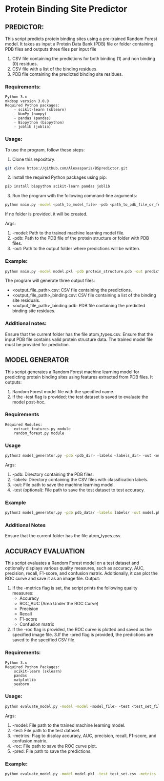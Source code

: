 # Protein Binding Site Predictor 

## PREDICTOR:
This script predicts protein binding sites using a pre-trained Random Forest model. It takes as input a Protein Data Bank (PDB) file or folder containing PDB files and outputs three files per input file
1. CSV file containing the predictions for both binding (1) and non binding (0) residues.
2. CSV file with a list of the binding residues.
3. PDB file containing the predicted binding site residues.

### Requirements:

    Python 3.x
    mkdssp version 3.0.0
    Required Python packages:
        - scikit-learn (sklearn)
    	- NumPy (numpy)
    	- pandas (pandas)
        - Biopython (biopython)
        - joblib (joblib)

### Usage:

To use the program, follow these steps:
1) Clone this repository:
```bash
git clone https://github.com/Alexasparis/BSpredictor.git
```
2) Install the required Python packages using pip:
```bash
pip install biopython scikit-learn pandas joblib
```
3) Run the program with the following command-line arguments:
```bash
python main.py -model <path_to_model_file> -pdb <path_to_pdb_file_or_folder> -out <output_folder_path>
```

If no folder is provided, it will be created.

Args:
1. -model: Path to the trained machine learning model file.
2. -pdb: Path to the PDB file of the protein structure or folder with PDB files.
3. -out: Path to the output folder where predictions will be written.

### Example:
```bash
python main.py -model model.pkl -pdb protein_structure.pdb -out predictions/
```

The program will generate three output files:
- <output_file_path>.csv: CSV file containing the predictions.
- <output_file_path>_binding.csv: CSV file containing a list of the binding site residuals.
- <output_file_path>_binding.pdb: PDB file containing the predicted binding site residues.

### Additional notes:
Ensure that the current folder has the file atom_types.csv.
Ensure that the input PDB file contains valid protein structure data.
The trained model file must be provided for prediction.
    
## MODEL GENERATOR
This script generates a Random Forest machine learning model for predicting protein binding sites using features extracted from PDB files. It outputs:
1.  Random Forest model file with the specified name.
2.  If the -test flag is provided; the test dataset is saved to evaluate the model post-hoc.
   
### Requirements
    Required Modules:
        extract_features.py module
        random_forest.py module

### Usage
```bash
python3 model_generator.py -pdb <pdb_dir> -labels <labels_dir> -out <output_file> -test <test_file>
```
Args:
1. -pdb: Directory containing the PDB files.
2. -labels: Directory containing the CSV files with classification labels.
3. -out: File path to save the machine learning model.
4. -test (optional): File path to save the test dataset to test accuracy.

### Example
```bash
python3 model_generator.py -pdb pdb_data/ -labels labels/ -out model.pkl -test test_data.csv
```
### Additional Notes
Ensure that the current folder has the file atom_types.csv.

## ACCURACY EVALUATION
This script evaluates a Random Forest model on a test dataset and optionally displays various quality measures, such as accuracy, AUC, precision, recall, F1-score, and confusion matrix. Additionally, it can plot the ROC curve and save it as an image file. Output:
1. If the -metrics flag is set, the script prints the following quality measures:
	- Accuracy
	- ROC_AUC (Area Under the ROC Curve)
	- Precision
	- Recall
	- F1-score
	- Confusion matrix
2. If the -roc flag is provided, the ROC curve is plotted and saved as the specified image file.
3.If the -pred flag is provided, the predictions are saved to the specified CSV file.

### Requirements:
    Python 3.x
    Required Python Packages:
    	scikit-learn (sklearn)
    	pandas 
    	matplotlib 
    	seaborn 

### Usage:
```bash
python evaluate_model.py -model -model <model_file> -test <test_set_file> -metrics -roc <roc_output_file> -pred <predictions_file>
```
Args:
1. -model: File path to the trained machine learning model.
2. -test: File path to the test dataset.
3. -metrics: Flag to display accuracy, AUC, precision, recall, F1-score, and confusion matrix.
4. -roc: File path to save the ROC curve plot.
5. -pred: File path to save the predictions.

### Example:
```bash
python evaluate_model.py -model model.pkl -test test_set.csv -metrics -roc roc_curve.png -pred predictions.csv
```
    

